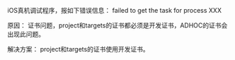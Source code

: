  iOS真机调试程序，报如下错误信息：
failed to get the task for process XXX
 
原因：
证书问题，project和targets的证书都必须是开发证书，ADHOC的证书会出现此问题。
 
解决方案：
    project和targets的证书使用开发证书。